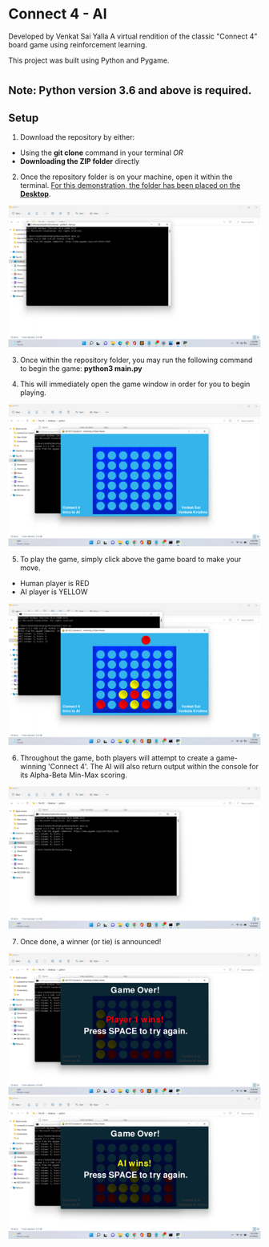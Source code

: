 # Connect 4 - AI
Developed by Venkat Sai Yalla
A virtual rendition of the classic "Connect 4" board game using reinforcement learning.

This project was built using Python and Pygame.

#
## Note: Python version 3.6 and above is **required**.
## Setup

1. Download the repository by either:
- Using the **git clone** command in your terminal *OR*
- **Downloading the ZIP folder** directly

2. Once the repository folder is on your machine, open it within the terminal. <u>For this demonstration, the folder has been placed on the **Desktop**</u>.

![Terminal - Change Directory](./img/11.png)

3. Once within the repository folder, you may run the following command to begin the game: **python3 main.py**



4. This will immediately open the game window in order for you to begin playing.

![Game Window - Start](./img/22.png)

5. To play the game, simply click above the game board to make your move.
- Human player is RED
- AI player is YELLOW

![Game Window - Making a Move](./img/33.png)

6. Throughout the game, both players will attempt to create a game-winning 'Connect 4'. The AI will also return output within the console for its Alpha-Beta Min-Max scoring.

![Terminal - AI Score Output](./img/44.png)

7. Once done, a winner (or tie) is announced!

![Game Window - Player 1 Wins](./img/p11.png)
![Game Window - AI Wins](./img/aa.png)
